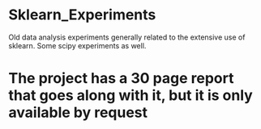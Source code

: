 # Sklearn_Experiments
Old data analysis experiments generally related to the extensive use of sklearn. Some scipy experiments as well.

# The project has a 30 page report that goes along with it, but it is only available by request
